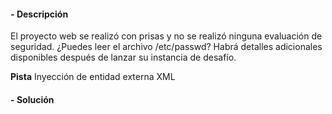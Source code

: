#### - **Descripción** 
El proyecto web se realizó con prisas y no se realizó ninguna evaluación de seguridad. ¿Puedes leer el archivo /etc/passwd?
Habrá detalles adicionales disponibles después de lanzar su instancia de desafío.

**Pista**
Inyección de entidad externa XML
#### - **Solución** 
